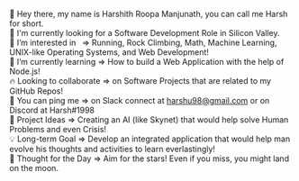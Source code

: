 👋 Hey there, my name is Harshith Roopa Manjunath, you can call me Harsh for short.<br>
💼 I'm currently looking for a Software Development Role in Silicon Valley.<br>
🔭 I’m interested in &ensp;=> Running, Rock Climbing, Math, Machine Learning, UNIX-like Operating Systems, and Web Development!<br>
🌱 I’m currently learning => How to build a Web Application with the help of Node.js!<br>
🔥 Looking to collaborate => on Software Projects that are related to my GitHub Repos!<br>
📧 You can ping me        => on Slack connect at harshu98@gmail.com or on Discord at Harsh#1998<br>
🧗 Project Ideas          => Creating an AI (like Skynet) that would help solve Human Problems and even Crisis!<br>
💡 Long-term Goal         => Develop an integrated application that would help man evolve his thoughts and activities to learn everlastingly!<br>
💭 Thought for the Day    => Aim for the stars! Even if you miss, you might land on the moon.<br>
